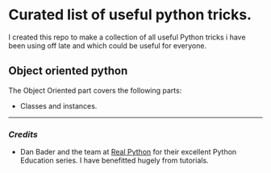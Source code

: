 # Curated list of useful python tricks. 

I created this repo to make a collection of all useful Python tricks i have been using off late and which could be useful for everyone. 



## Object oriented python
The Object Oriented part covers the following parts:
- Classes and instances. 

---

### *Credits* 
- Dan Bader and the team at [Real Python](https://realpython.com) for their excellent Python Education series. I have benefitted hugely from tutorials. 
